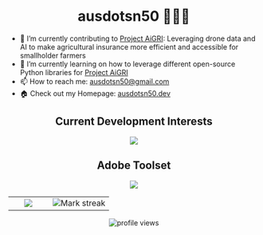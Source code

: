 <h1 align="center">ausdotsn50 👩🏻‍💻</h1>

- 🔭 I’m currently contributing to [Project AiGRI](https://github.com/ProjectAiGRI): Leveraging drone data and AI to make agricultural insurance more efficient and accessible for smallholder farmers
- 🌱 I’m currently learning on how to leverage different open-source Python libraries for [Project AiGRI](https://github.com/ProjectAiGRI)
- 📫 How to reach me: ausdotsn50@gmail.com
- 🏠 Check out my Homepage: [ausdotsn50.dev](https://ausdotsn50.dev)

<!-- Current Development Interests -->
<h2 align="center">Current Development Interests</h2>
<p align="center">
    <img src="https://skillicons.dev/icons?i=c,python,java,sqlite,html,css,js,flask,nodejs,express,postgresql,react,git,github,vscode,postman&perline=14" />
</p>

<!-- Adobe Toolset -->
<h2 align="center">Adobe Toolset</h2>
<p align="center">
  <img src="https://skillicons.dev/icons?i=ae,au,pr,ps&perline=14" />
</p>

<!--- Github stats -->
<table align="center" style="border: none">
<tr style="border: none">

<td width="40%" align="center">
    <img src="https://github-readme-stats.vercel.app/api/top-langs/?username=ausdotsn50&layout=compact&theme=dark&v=2" />
</td>

<td width="60%" align="center">  
  <img  title="🔥 Get streak stats for your profile at git.io/streak-stats" alt="Mark streak" src="https://github-readme-streak-stats.herokuapp.com/?user=ausdotsn50&theme=dark&hide_border=false" /> 
</td>

</tr>
</table>

<!-- Profile views -->
<p align="center">
    <img src="https://komarev.com/ghpvc/?username=ausdotsn50&style=plastic&color=red" alt="profile views"/>
</p>
